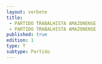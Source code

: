 ```yaml
---
layout: verbete
title:
 - PARTIDO TRABALHISTA AMAZONENSE
 - PARTIDO TRABALHISTA AMAZONENSE
published: true
edition: 1  
type: T
subtype: Partido
---
```


